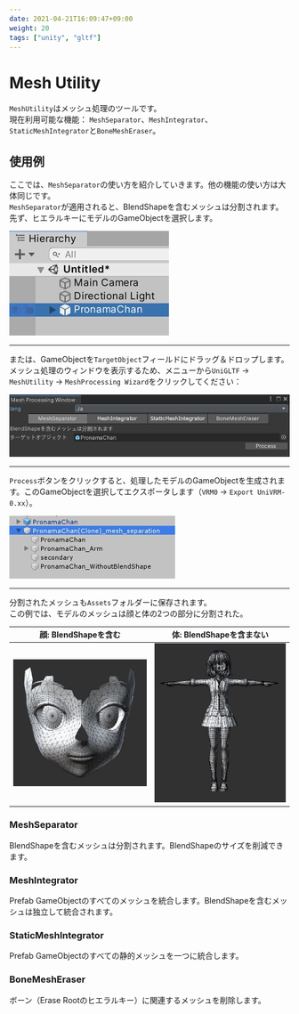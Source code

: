 ```yaml
---
date: 2021-04-21T16:09:47+09:00
weight: 20
tags: ["unity", "gltf"]
---
```


# Mesh Utility


`MeshUtility`はメッシュ処理のツールです。  
現在利用可能な機能： `MeshSeparator`、`MeshIntegrator`、`StaticMeshIntegrator`と`BoneMeshEraser`。

## 使用例

ここでは、`MeshSeparator`の使い方を紹介していきます。他の機能の使い方は大体同じです。  
`MeshSeparator`が適用されると、BlendShapeを含むメッシュは分割されます。
先ず、ヒエラルキーにモデルのGameObjectを選択します。

![img](/_static/images/vrm/mesh_utility_exp1.jpg)
<hr>

または、GameObjectを`TargetObject`フィールドにドラッグ＆ドロップします。  
メッシュ処理のウィンドウを表示するため、メニューから`UniGLTF` -> `MeshUtility` -> `MeshProcessing Wizard`をクリックしてください：

![img](/_static/images/vrm/mesh_utility_ja_exp2.jpg)
<hr>

`Process`ボタンをクリックすると、処理したモデルのGameObjectを生成されます。このGameObjectを選択してエクスポータします（`VRM0` -> `Export UniVRM-0.xx`）。

![img](/_static/images/vrm/mesh_utility_exp3.jpg)
<hr>

分割されたメッシュも`Assets`フォルダーに保存されます。  
この例では、モデルのメッシュは顔と体の2つの部分に分割された。

|               顔: BlendShapeを含む               |             体: BlendShapeを含まない             |
|:------------------------------------------------:|:------------------------------------------------:|
| ![img](/_static/images/vrm/mesh_sep_result_1.jpg) | ![img](/_static/images/vrm/mesh_sep_result_2.jpg) |

### MeshSeparator

BlendShapeを含むメッシュは分割されます。BlendShapeのサイズを削減できます。

### MeshIntegrator

Prefab GameObjectのすべてのメッシュを統合します。BlendShapeを含むメッシュは独立して統合されます。

### StaticMeshIntegrator

Prefab GameObjectのすべての静的メッシュを一つに統合します。

### BoneMeshEraser

ボーン（Erase Rootのヒエラルキー）に関連するメッシュを削除します。
